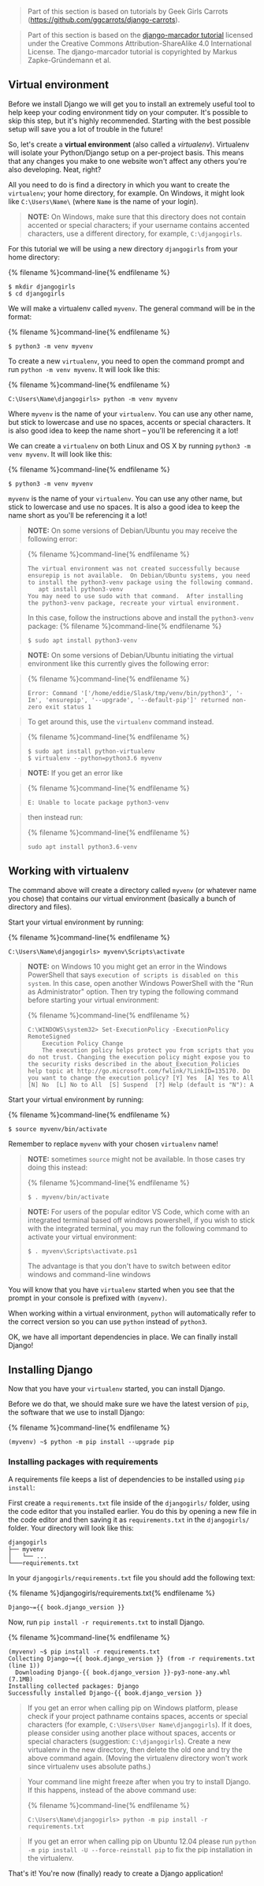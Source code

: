 > Part of this section is based on tutorials by Geek Girls Carrots (https://github.com/ggcarrots/django-carrots).

> Part of this section is based on the [django-marcador
tutorial](http://django-marcador.keimlink.de/) licensed under the Creative Commons
Attribution-ShareAlike 4.0 International License. The django-marcador tutorial
is copyrighted by Markus Zapke-Gründemann et al.


## Virtual environment

Before we install Django we will get you to install an extremely useful tool to help keep your coding environment tidy on your computer. It's possible to skip this step, but it's highly recommended. Starting with the best possible setup will save you a lot of trouble in the future!

So, let's create a **virtual environment** (also called a *virtualenv*). Virtualenv will isolate your Python/Django setup on a per-project basis. This means that any changes you make to one website won't affect any others you're also developing. Neat, right?

All you need to do is find a directory in which you want to create the `virtualenv`; your home directory, for example. On Windows, it might look like `C:\Users\Name\` (where `Name` is the name of your login).

> __NOTE:__ On Windows, make sure that this directory does not contain accented or special characters; if your username contains accented characters, use a different directory, for example, `C:\djangogirls`.

For this tutorial we will be using a new directory `djangogirls` from your home directory:

{% filename %}command-line{% endfilename %}
```
$ mkdir djangogirls
$ cd djangogirls
```

We will make a virtualenv called `myvenv`. The general command will be in the format:

{% filename %}command-line{% endfilename %}
```
$ python3 -m venv myvenv
```

<!--sec data-title="Virtual environment: Windows" data-id="virtualenv_installation_windows"
data-collapse=true ces-->

To create a new `virtualenv`, you need to open the command prompt and run `python -m venv myvenv`. It will look like this:

{% filename %}command-line{% endfilename %}
```
C:\Users\Name\djangogirls> python -m venv myvenv
```

Where `myvenv` is the name of your `virtualenv`. You can use any other name, but stick to lowercase and use no spaces, accents or special characters. It is also good idea to keep the name short – you'll be referencing it a lot!

<!--endsec-->

<!--sec data-title="Virtual environment: Linux and OS X" data-id="virtualenv_installation_linuxosx"
data-collapse=true ces-->

We can create a `virtualenv` on both Linux and OS X by running `python3 -m venv myvenv`.
It will look like this:

{% filename %}command-line{% endfilename %}
```
$ python3 -m venv myvenv
```

`myvenv` is the name of your `virtualenv`. You can use any other name, but stick to lowercase and use no spaces. It is also a good idea to keep the name short as you'll be referencing it a lot!

> __NOTE:__ On some versions of Debian/Ubuntu you may receive the following error:

>{% filename %}command-line{% endfilename %}
>```
>The virtual environment was not created successfully because ensurepip is not available.  On Debian/Ubuntu systems, you need to install the python3-venv package using the following command.
>    apt install python3-venv
>You may need to use sudo with that command.  After installing the python3-venv package, recreate your virtual environment.
>```
>
> In this case, follow the instructions above and install the `python3-venv` package:
>{% filename %}command-line{% endfilename %}
>```
>$ sudo apt install python3-venv
>```

> __NOTE:__ On some versions of Debian/Ubuntu initiating the virtual environment like this currently gives the following error:

>{% filename %}command-line{% endfilename %}
>```
>Error: Command '['/home/eddie/Slask/tmp/venv/bin/python3', '-Im', 'ensurepip', '--upgrade', '--default-pip']' returned non-zero exit status 1
>```

> To get around this, use the `virtualenv` command instead.

>{% filename %}command-line{% endfilename %}
>```
>$ sudo apt install python-virtualenv
>$ virtualenv --python=python3.6 myvenv
>```

> __NOTE:__ If you get an error like

>{% filename %}command-line{% endfilename %}
>```
>E: Unable to locate package python3-venv
>```

> then instead run:
>
>{% filename %}command-line{% endfilename %}
>```
>sudo apt install python3.6-venv
>```

<!--endsec-->

## Working with virtualenv

The command above will create a directory called `myvenv` (or whatever name you chose) that contains our virtual environment (basically a bunch of directory and files).

<!--sec data-title="Working with virtualenv: Windows" data-id="virtualenv_windows"
data-collapse=true ces-->

Start your virtual environment by running:

{% filename %}command-line{% endfilename %}
```
C:\Users\Name\djangogirls> myvenv\Scripts\activate
```

> __NOTE:__ on Windows 10 you might get an error in the Windows PowerShell that says `execution of scripts is disabled on this system`. In this case, open another Windows PowerShell with the "Run as Administrator" option.  Then try typing the following command before starting your virtual environment:
>
>{% filename %}command-line{% endfilename %}
>```
>C:\WINDOWS\system32> Set-ExecutionPolicy -ExecutionPolicy RemoteSigned
>     Execution Policy Change
>     The execution policy helps protect you from scripts that you do not trust. Changing the execution policy might expose you to the security risks described in the about_Execution_Policies help topic at http://go.microsoft.com/fwlink/?LinkID=135170. Do you want to change the execution policy? [Y] Yes  [A] Yes to All  [N] No  [L] No to All  [S] Suspend  [?] Help (default is "N"): A
>```

<!--endsec-->

<!--sec data-title="Working with virtualenv: Linux and OS X" data-id="virtualenv_linuxosx"
data-collapse=true ces-->

Start your virtual environment by running:

{% filename %}command-line{% endfilename %}
```
$ source myvenv/bin/activate
```

Remember to replace `myvenv` with your chosen `virtualenv` name!

> __NOTE:__ sometimes `source` might not be available. In those cases try doing this instead:
>
>{% filename %}command-line{% endfilename %}
>```
>$ . myvenv/bin/activate
>```

<!--endsec-->

> __NOTE:__ For users of the popular editor VS Code, which come with an integrated terminal based off windows powershell, if you wish to stick with the integrated terminal, you may run the following command to activate your virtual environment:
>
>```
>$ . myvenv\Scripts\activate.ps1
>```
>The advantage is that you don't have to switch between editor windows and command-line windows

You will know that you have `virtualenv` started when you see that the prompt in your console is prefixed with `(myvenv)`.

When working within a virtual environment, `python` will automatically refer to the correct version so you can use `python` instead of `python3`.

OK, we have all important dependencies in place. We can finally install Django!

## Installing Django

Now that you have your `virtualenv` started, you can install Django.

Before we do that, we should make sure we have the latest version of `pip`, the software that we use to install Django:

{% filename %}command-line{% endfilename %}
```
(myvenv) ~$ python -m pip install --upgrade pip
```

### Installing packages with requirements

A requirements file keeps a list of dependencies to be installed using
`pip install`:

First create a `requirements.txt` file inside of the `djangogirls/` folder, using the code editor that you installed earlier. You do this by opening a new file in the code editor and then saving it as `requirements.txt` in the `djangogirls/` folder. Your directory will look like this:

```
djangogirls
├── myvenv
│   └── ...
└───requirements.txt
```

In your `djangogirls/requirements.txt` file you should add the following text:

{% filename %}djangogirls/requirements.txt{% endfilename %}
```
Django~={{ book.django_version }}
```

Now, run `pip install -r requirements.txt` to install Django.

{% filename %}command-line{% endfilename %}
```
(myvenv) ~$ pip install -r requirements.txt
Collecting Django~={{ book.django_version }} (from -r requirements.txt (line 1))
  Downloading Django-{{ book.django_version }}-py3-none-any.whl (7.1MB)
Installing collected packages: Django
Successfully installed Django-{{ book.django_version }}
```

<!--sec data-title="Installing Django: Windows" data-id="django_err_windows"
data-collapse=true ces-->

> If you get an error when calling pip on Windows platform, please check if your project pathname contains spaces, accents or special characters (for example, `C:\Users\User Name\djangogirls`). If it does, please consider using another place without spaces, accents or special characters (suggestion: `C:\djangogirls`). Create a new virtualenv in the new directory, then delete the old one and try the above command again. (Moving the virtualenv directory won't work since virtualenv uses absolute paths.)

<!--endsec-->

<!--sec data-title="Installing Django: Windows 8 and Windows 10" data-id="django_err_windows8and10"
data-collapse=true ces-->

> Your command line might freeze after when you try to install Django. If this happens, instead of the above command use:
>
>{% filename %}command-line{% endfilename %}
>```
>C:\Users\Name\djangogirls> python -m pip install -r requirements.txt
>```

<!--endsec-->

<!--sec data-title="Installing Django: Linux" data-id="django_err_linux"
data-collapse=true ces-->

> If you get an error when calling pip on Ubuntu 12.04 please run `python -m pip install -U --force-reinstall pip` to fix the pip installation in the virtualenv.

<!--endsec-->

That's it! You're now (finally) ready to create a Django application!
